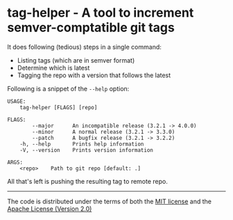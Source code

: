 # tag-helper - A tool to increment semver-comptatible git tags

It does following (tedious) steps in a single command:

- Listing tags (which are in semver format)
- Determine which is latest
- Tagging the repo with a version that follows the latest

Following is a snippet of the `--help` option:

```
USAGE:
    tag-helper [FLAGS] [repo]

FLAGS:
        --major      An incompatible release (3.2.1 -> 4.0.0)
        --minor      A normal release (3.2.1 -> 3.3.0)
        --patch      A bugfix release (3.2.1 -> 3.2.2)
    -h, --help       Prints help information
    -V, --version    Prints version information

ARGS:
    <repo>    Path to git repo [default: .]
```

All that's left is pushing the resulting tag to remote repo.

---

The code is distributed under the terms of both the
[MIT license](LICENSE-MIT) and the
[Apache License (Version 2.0)](LICENSE-APACHE)
